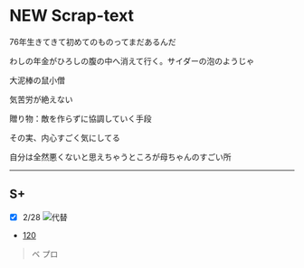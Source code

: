 NEW Scrap-text
=============

76年生きてきて初めてのものってまだあるんだ

わしの年金がひろしの腹の中へ消えて行く。サイダーの泡のようじゃ

大泥棒の鼠小僧

気苦労が絶えない

贈り物：敵を作らずに協調していく手段

その実、内心すごく気にしてる

自分は全然悪くないと思えちゃうところが母ちゃんのすごい所

---  

S+  
---  

- [x] 2/28 ![代替](pic/.png)  

- [120](http://)

> ベ
プロ　　
